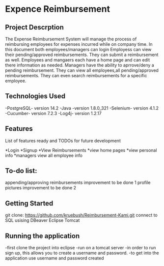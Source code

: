 # Expence Reimbursement
## Project Descrption
The Expense Reimbursement System will manage the process of reimbursing employees for expenses incurred while on company time. In this document both employees/managers can login Employess can view their pending/approved reimbursements. They can submit a reimbursement as well. Employees and mangaers each have a home page and can edit there information as needed. Managers have the ability to aprrove/deny a pending reimbursement. They can view all employees,all pending/approved reimbursements. They can even search reimbursements for a specific employee.

## Technologies Used
-PostgreSQL- version 14.2
-Java -version 1.8.0_321
-Selenium- version 4.1.2
-Cucumber- version 7.2.3
-Log4j- version 1.2.17

## Features
List of features ready and TODOs for future development

*Login 
*Signup 
*View Reimbursements
*view home pages
*view personal info
*managers view all employee info

## To-do list:

appending/approving reimbursements improvement to be done 1
profile pictures improvement to be done 2

## Getting Started
git clone: https://github.com/kruebush/Reimbursement-Kami.git 
connect to SQL usising DBeaver
Eclipse
Tomcat

## Running the application
-first clone the project into eclipse
-run on a tomcat server
-in order to run sign up, this allows you to create a username and password.
-to get into the application use username and password created 
